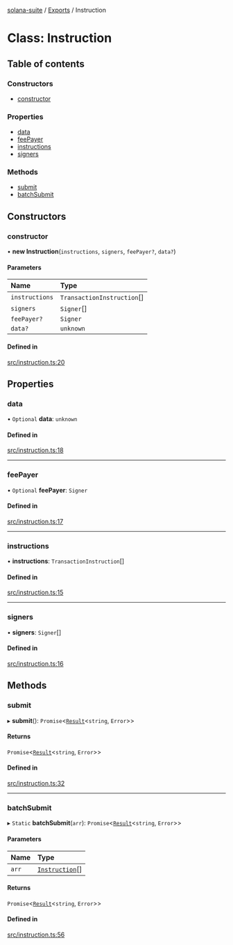 [solana-suite](../README.md) / [Exports](../modules.md) / Instruction

# Class: Instruction

## Table of contents

### Constructors

- [constructor](Instruction.md#constructor)

### Properties

- [data](Instruction.md#data)
- [feePayer](Instruction.md#feepayer)
- [instructions](Instruction.md#instructions)
- [signers](Instruction.md#signers)

### Methods

- [submit](Instruction.md#submit)
- [batchSubmit](Instruction.md#batchsubmit)

## Constructors

### constructor

• **new Instruction**(`instructions`, `signers`, `feePayer?`, `data?`)

#### Parameters

| Name | Type |
| :------ | :------ |
| `instructions` | `TransactionInstruction`[] |
| `signers` | `Signer`[] |
| `feePayer?` | `Signer` |
| `data?` | `unknown` |

#### Defined in

[src/instruction.ts:20](https://github.com/atonoy/solana-suite/blob/7e44c28/src/instruction.ts#L20)

## Properties

### data

• `Optional` **data**: `unknown`

#### Defined in

[src/instruction.ts:18](https://github.com/atonoy/solana-suite/blob/7e44c28/src/instruction.ts#L18)

___

### feePayer

• `Optional` **feePayer**: `Signer`

#### Defined in

[src/instruction.ts:17](https://github.com/atonoy/solana-suite/blob/7e44c28/src/instruction.ts#L17)

___

### instructions

• **instructions**: `TransactionInstruction`[]

#### Defined in

[src/instruction.ts:15](https://github.com/atonoy/solana-suite/blob/7e44c28/src/instruction.ts#L15)

___

### signers

• **signers**: `Signer`[]

#### Defined in

[src/instruction.ts:16](https://github.com/atonoy/solana-suite/blob/7e44c28/src/instruction.ts#L16)

## Methods

### submit

▸ **submit**(): `Promise`<[`Result`](../modules.md#result)<`string`, `Error`\>\>

#### Returns

`Promise`<[`Result`](../modules.md#result)<`string`, `Error`\>\>

#### Defined in

[src/instruction.ts:32](https://github.com/atonoy/solana-suite/blob/7e44c28/src/instruction.ts#L32)

___

### batchSubmit

▸ `Static` **batchSubmit**(`arr`): `Promise`<[`Result`](../modules.md#result)<`string`, `Error`\>\>

#### Parameters

| Name | Type |
| :------ | :------ |
| `arr` | [`Instruction`](Instruction.md)[] |

#### Returns

`Promise`<[`Result`](../modules.md#result)<`string`, `Error`\>\>

#### Defined in

[src/instruction.ts:56](https://github.com/atonoy/solana-suite/blob/7e44c28/src/instruction.ts#L56)
